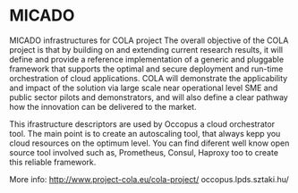 # MICADO
MICADO infrastructures for COLA project
The overall objective of the COLA project is that by building on and extending current research results, it will define and provide a reference implementation of a generic and pluggable framework that supports the optimal and secure deployment and run-time orchestration of cloud applications. COLA will demonstrate the applicability and impact of the solution via large scale near operational level SME and public sector pilots and demonstrators, and will also define a clear pathway how the innovation can be delivered to the market.

This ifrastructure descriptors are used by Occopus a cloud orchestrator tool.
The main point is to create an autoscaling tool, that always kepp you cloud resources on the optimum level.
You can find diferent well know open source tool involved such as, Prometheus, Consul, Haproxy too to create this reliable framework.

More info:
http://www.project-cola.eu/cola-project/
occopus.lpds.sztaki.hu/
